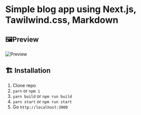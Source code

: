 # Simple blog app using Next.js, Tawilwind.css, Markdown

## 🖼Preview

![Preview](https://cdn.discordapp.com/attachments/797797010689753120/840243140871192576/preview.png "Preview")
## 🏗 Installation

1. Clone repo
2. `yarn` or `npm i`
3. `yarn build` or `npm run build`
4. `yarn start` or `npm run start`
5. Go  `http://localhost:3000`
